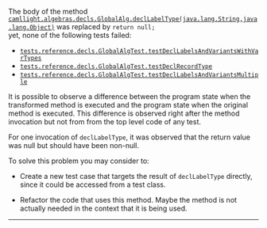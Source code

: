 
The body of the method [`camllight.algebras.decls.GlobalAlg.declLabelType(java.lang.String,java.lang.Object)`](https://github.com/manuelleduc/Funcon4J/blob/9d2e32824daee71b895f0d9fa6091ed4de8e1513/language/src/main/java/camllight/algebras/decls/GlobalAlg.java#L116) 
was  replaced by  `return null;`  
yet,  none of the following tests failed:

*  [`tests.reference.decls.GlobalAlgTest.testDeclLabelsAndVariantsWithVarTypes`](https://github.com/manuelleduc/Funcon4J/blob/9d2e32824daee71b895f0d9fa6091ed4de8e1513/language/src/test/java/tests/reference/decls/GlobalAlgTest.java)
*  [`tests.reference.decls.GlobalAlgTest.testDeclRecordType`](https://github.com/manuelleduc/Funcon4J/blob/9d2e32824daee71b895f0d9fa6091ed4de8e1513/language/src/test/java/tests/reference/decls/GlobalAlgTest.java)
*  [`tests.reference.decls.GlobalAlgTest.testDeclLabelsAndVariantsMultiple`](https://github.com/manuelleduc/Funcon4J/blob/9d2e32824daee71b895f0d9fa6091ed4de8e1513/language/src/test/java/tests/reference/decls/GlobalAlgTest.java)


It is possible to observe a difference between the program state when the transformed method is executed and the program state when the original method is executed. This difference is observed right after the method invocation but not from from the top level code of any test.


For one invocation of `declLabelType`, it was observed that the return value  was null but should have been non-null.

To solve this problem you may consider to:

* Create a new test case that targets the result of `declLabelType` directly, since it could be accessed from a test class.


* Refactor the code that uses this method. Maybe the method is not actually needed in the context that it is being used.

---